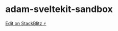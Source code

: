 # adam-sveltekit-sandbox

[Edit on StackBlitz ⚡️](https://stackblitz.com/edit/adam-sveltekit-sandbox)
